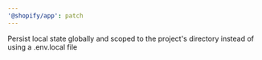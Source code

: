 ```yaml
---
'@shopify/app': patch
---
```


Persist local state globally and scoped to the project's directory instead of using a .env.local file
